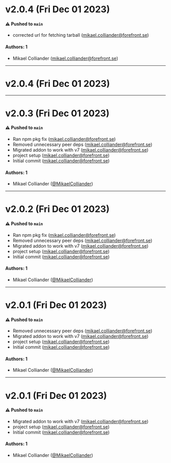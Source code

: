 # v2.0.4 (Fri Dec 01 2023)

#### ⚠️ Pushed to `main`

- corrected url for fetching tarball (mikael.colliander@forefront.se)

#### Authors: 1

- Mikael Colliander (mikael.colliander@forefront.se)

---

# v2.0.4 (Fri Dec 01 2023)



---

# v2.0.3 (Fri Dec 01 2023)

#### ⚠️ Pushed to `main`

- Ran npm pkg fix (mikael.colliander@forefront.se)
- Removed unnecessary peer deps (mikael.colliander@forefront.se)
- Migrated addon to work with v7 (mikael.colliander@forefront.se)
- project setup (mikael.colliander@forefront.se)
- Initial commit (mikael.colliander@forefront.se)

#### Authors: 1

- Mikael Colliander ([@MikaelColliander](https://github.com/MikaelColliander))

---

# v2.0.2 (Fri Dec 01 2023)

#### ⚠️ Pushed to `main`

- Ran npm pkg fix (mikael.colliander@forefront.se)
- Removed unnecessary peer deps (mikael.colliander@forefront.se)
- Migrated addon to work with v7 (mikael.colliander@forefront.se)
- project setup (mikael.colliander@forefront.se)
- Initial commit (mikael.colliander@forefront.se)

#### Authors: 1

- Mikael Colliander ([@MikaelColliander](https://github.com/MikaelColliander))

---

# v2.0.1 (Fri Dec 01 2023)

#### ⚠️ Pushed to `main`

- Removed unnecessary peer deps (mikael.colliander@forefront.se)
- Migrated addon to work with v7 (mikael.colliander@forefront.se)
- project setup (mikael.colliander@forefront.se)
- Initial commit (mikael.colliander@forefront.se)

#### Authors: 1

- Mikael Colliander ([@MikaelColliander](https://github.com/MikaelColliander))

---

# v2.0.1 (Fri Dec 01 2023)

#### ⚠️ Pushed to `main`

- Migrated addon to work with v7 (mikael.colliander@forefront.se)
- project setup (mikael.colliander@forefront.se)
- Initial commit (mikael.colliander@forefront.se)

#### Authors: 1

- Mikael Colliander ([@MikaelColliander](https://github.com/MikaelColliander))
